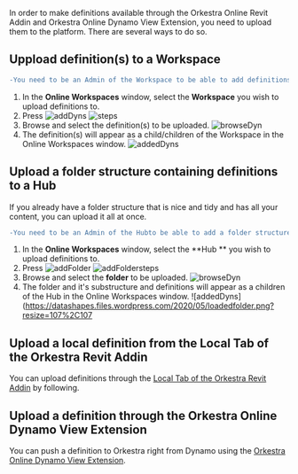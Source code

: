 In order to make definitions available through the Orkestra Online Revit Addin and Orkestra Online Dynamo View Extension, you need to upload them to the platform. There are several ways to do so.

## Uppload definition(s) to a Workspace
```diff
-You need to be an Admin of the Workspace to be able to add definitions to it.-
```
1. In the **Online Workspaces** window, select the **Workspace** you wish to upload definitions to.
2. Press ![addDyns](https://datashapes.files.wordpress.com/2020/05/adddyns.png?)
![steps](https://datashapes.files.wordpress.com/2020/05/adddynssteps.png?)
3. Browse and select the definition(s) to be uploaded.
![browseDyn](https://datashapes.files.wordpress.com/2020/05/browsedyn.png?)
4. The definition(s) will appear as a child/children of the Workspace in the Online Workspaces window.
![addedDyns](https://datashapes.files.wordpress.com/2020/05/addeddyns.png?)

## Upload a folder structure containing definitions to a Hub

If you already have a folder structure that is nice and tidy and has all your content, you can upload it all at once.
```diff
-You need to be an Admin of the Hubto be able to add a folder structure containing definitions to it.-
```
1. In the **Online Workspaces** window, select the **Hub ** you wish to upload definitions to.
2. Press ![addFolder](https://datashapes.files.wordpress.com/2020/05/uploadfolder.png?)
![addFoldersteps](https://datashapes.files.wordpress.com/2020/05/uploadfoldersteps.png?)
3. Browse and select the **folder** to be uploaded.
![browseDyn](https://datashapes.files.wordpress.com/2020/05/browsedynfolder.png?)
4. The folder and it's substructure and definitions will appear as a children of the Hub in the Online Workspaces window.
![addedDyns](https://datashapes.files.wordpress.com/2020/05/loadedfolder.png?resize=107%2C107

## Upload a local definition from the Local Tab of the Orkestra Revit Addin

You can upload definitions through the [Local Tab of the Orkestra Revit Addin](https://github.com/MostafaElAyoubi/Orkestra_Online/wiki/Orkestra-Local-Player-Tab) by following.

## Upload a definition through the Orkestra Online Dynamo View Extension

You can push a definition to Orkestra right from Dynamo using the [Orkestra Online Dynamo View Extension](https://github.com/MostafaElAyoubi/Orkestra_Online/wiki/Orkestra-Dynamo-View-Extension-:-Uploading-Definitions).